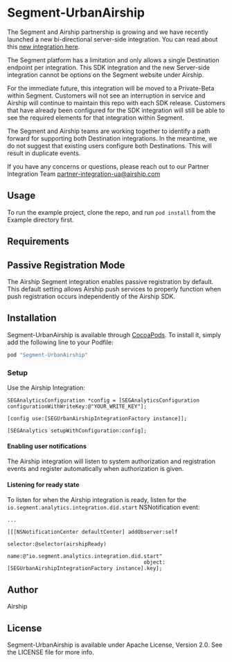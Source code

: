 # Segment-UrbanAirship

The Segment and Airship partnership is growing and we have recently launched a new bi-directional server-side integration. You can read about this [new integration here](https://docs.airship.com/partners/segment/).

The Segment platform has a limitation and only allows a single Destination endpoint per integration. This SDK integration and the new Server-side integration cannot be options on the Segment website under Airship.

For the immediate future, this integration will be moved to a Private-Beta within Segment. Customers will not see an interruption in service and Airship will continue to maintain this repo with each SDK release. Customers that have already been configured for the SDK integration will still be able to see the required elements for that integration within Segment.

The Segment and Airship teams are working together to identify a path forward for supporting both Destination integrations. In the meantime, we do not suggest that existing users configure both Destinations. This will result in duplicate events.

If you have any concerns or questions, please reach out to our Partner Integration Team <partner-integration-ua@airship.com>

## Usage

To run the example project, clone the repo, and run `pod install` from the Example directory first.

## Requirements

## Passive Registration Mode

The Airship Segment integration enables passive registration by default. This default setting allows Airship push services to properly function when push registration occurs independently of the Airship SDK.

## Installation

Segment-UrbanAirship is available through [CocoaPods](http://cocoapods.org). To install
it, simply add the following line to your Podfile:

```ruby
pod "Segment-UrbanAirship"
```

### Setup

Use the Airship Integration:

    SEGAnalyticsConfiguration *config = [SEGAnalyticsConfiguration configurationWithWriteKey:@"YOUR_WRITE_KEY"];

    [config use:[SEGUrbanAirshipIntegrationFactory instance]];

    [SEGAnalytics setupWithConfiguration:config];


#### Enabling user notifications

The Airship integration will listen to system authorization and registration events and register automatically when authorization is given.


#### Listening for ready state

To listen for when the Airship integration is ready, listen for the `io.segment.analytics.integration.did.start` NSNotification event:

    ...

    [[[NSNotificationCenter defaultCenter] addObserver:self
                                              selector:@selector(airshipReady)
                                                  name:@"io.segment.analytics.integration.did.start"
                                                object:[SEGUrbanAirshipIntegrationFactory instance].key];

## Author

Airship

## License

Segment-UrbanAirship is available under Apache License, Version 2.0. See the LICENSE file for more info.
